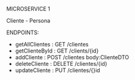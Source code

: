 MICROSERVICE 1

Cliente - Persona

ENDPOINTS:
- getAllClientes : GET /clientes
- getClienteById : GET /clients/{id}
- addCliente : POST /clientes body:ClienteDTO
- deleteCliente : DELETE /clientes/{id}
- updateCliente : PUT /clientes/{}id
